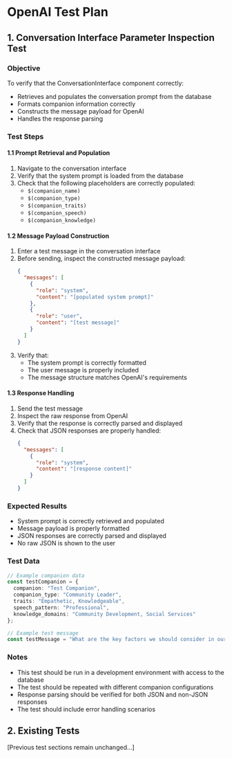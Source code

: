 # OpenAI Test Plan

## 1. Conversation Interface Parameter Inspection Test

### Objective
To verify that the ConversationInterface component correctly:
- Retrieves and populates the conversation prompt from the database
- Formats companion information correctly
- Constructs the message payload for OpenAI
- Handles the response parsing

### Test Steps

#### 1.1 Prompt Retrieval and Population
1. Navigate to the conversation interface
2. Verify that the system prompt is loaded from the database
3. Check that the following placeholders are correctly populated:
   - `$(companion_name)`
   - `$(companion_type)`
   - `$(companion_traits)`
   - `$(companion_speech)`
   - `$(companion_knowledge)`

#### 1.2 Message Payload Construction
1. Enter a test message in the conversation interface
2. Before sending, inspect the constructed message payload:
   ```json
   {
     "messages": [
       {
         "role": "system",
         "content": "[populated system prompt]"
       },
       {
         "role": "user",
         "content": "[test message]"
       }
     ]
   }
   ```
3. Verify that:
   - The system prompt is correctly formatted
   - The user message is properly included
   - The message structure matches OpenAI's requirements

#### 1.3 Response Handling
1. Send the test message
2. Inspect the raw response from OpenAI
3. Verify that the response is correctly parsed and displayed
4. Check that JSON responses are properly handled:
   ```json
   {
     "messages": [
       {
         "role": "system",
         "content": "[response content]"
       }
     ]
   }
   ```

### Expected Results
- System prompt is correctly retrieved and populated
- Message payload is properly formatted
- JSON responses are correctly parsed and displayed
- No raw JSON is shown to the user

### Test Data
```typescript
// Example companion data
const testCompanion = {
  companion: "Test Companion",
  companion_type: "Community Leader",
  traits: "Empathetic, Knowledgeable",
  speech_pattern: "Professional",
  knowledge_domains: "Community Development, Social Services"
};

// Example test message
const testMessage = "What are the key factors we should consider in our community assessment?";
```

### Notes
- This test should be run in a development environment with access to the database
- The test should be repeated with different companion configurations
- Response parsing should be verified for both JSON and non-JSON responses
- The test should include error handling scenarios

## 2. Existing Tests
[Previous test sections remain unchanged...] 